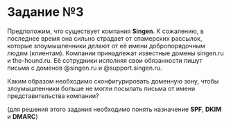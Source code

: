 # Задание №3
Предположим, что существует компания **Singen**. К сожалению, в последнее время она сильно страдает от спамерских рассылок, которые злоумышленники делают от её имени добропорядочным людям (клиентам).
Компании принадлежат известные домены singen.ru и the-hound.ru. Её сотрудники исполняя свои обязанности пишут письма с доменов @singen.ru и @support.singen.ru.

Каким образом необходимо сконфигурировать доменную зону, чтобы злоумышленники больше не могли посылать письма от имени представительства компании?

(для решения этого задания необходимо понять назначение **SPF**, **DKIM** и **DMARC**)
